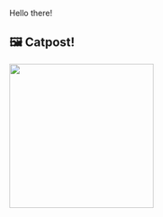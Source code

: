 Hello there!



## 🖼️ Catpost!

<sub>
    <img src="https://cdn2.thecatapi.com/images/i5Bw5V_HM.jpg" height="256">
</sub>

